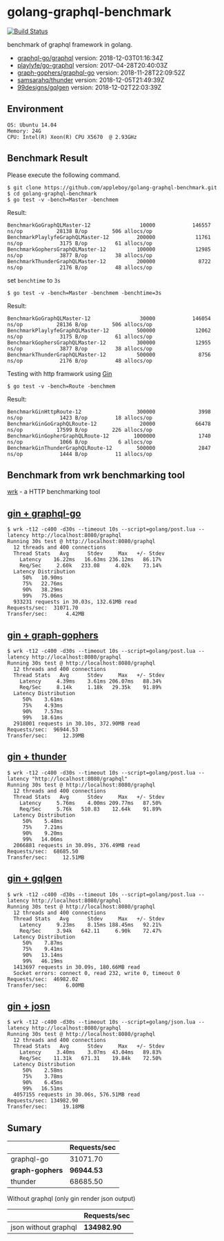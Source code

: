 # golang-graphql-benchmark

[![Build Status](https://cloud.drone.io/api/badges/appleboy/golang-graphql-benchmark/status.svg)](https://cloud.drone.io/appleboy/golang-graphql-benchmark)

benchmark of graphql framework in golang.

* [graphql-go/graphql](https://github.com/graphql-go/graphql) version: 2018-12-03T01:16:34Z
* [playlyfe/go-graphql](https://github.com/playlyfe/go-graphql) version: 2017-04-28T20:40:03Z
* [graph-gophers/graphql-go](https://github.com/graph-gophers/graphql-go) version: 2018-11-28T22:09:52Z
* [samsarahq/thunder](https://github.com/samsarahq/thunder) version: 2018-12-05T21:49:39Z
* [99designs/gqlgen](https://github.com/99designs/gqlgen) version: 2018-12-02T22:03:39Z

## Environment

```
OS: Ubuntu 14.04
Memory: 24G
CPU: Intel(R) Xeon(R) CPU X5670  @ 2.93GHz
```

## Benchmark Result

Please execute the following command.

```
$ git clone https://github.com/appleboy/golang-graphql-benchmark.git
$ cd golang-graphql-benchmark
$ go test -v -bench=Master -benchmem
```

Result:

```
BenchmarkGoGraphQLMaster-12                10000            146557 ns/op           28138 B/op        506 allocs/op
BenchmarkPlaylyfeGraphQLMaster-12         200000             11761 ns/op            3175 B/op         61 allocs/op
BenchmarkGophersGraphQLMaster-12          100000             12985 ns/op            3877 B/op         38 allocs/op
BenchmarkThunderGraphQLMaster-12          200000              8722 ns/op            2176 B/op         48 allocs/op
```

set `benchtime` to `3s`

```
$ go test -v -bench=Master -benchmem -benchtime=3s
```

Result: 

```
BenchmarkGoGraphQLMaster-12                30000            146054 ns/op           28136 B/op        506 allocs/op
BenchmarkPlaylyfeGraphQLMaster-12         500000             12062 ns/op            3175 B/op         61 allocs/op
BenchmarkGophersGraphQLMaster-12          300000             12955 ns/op            3877 B/op         38 allocs/op
BenchmarkThunderGraphQLMaster-12          500000              8756 ns/op            2176 B/op         48 allocs/op
```

Testing with http framwork using [Gin](https://github.com/gin-gonic/gin)

```
$ go test -v -bench=Route -benchmem
```

Result:

```
BenchmarkGinHttpRoute-12                  300000              3998 ns/op            1423 B/op         18 allocs/op
BenchmarkGinGoGraphQLRoute-12              20000             66478 ns/op           17599 B/op        226 allocs/op
BenchmarkGinGopherGraphQLRoute-12        1000000              1740 ns/op            1066 B/op          6 allocs/op
BenchmarkGinThunderGraphQLRoute-12        500000              2847 ns/op            1444 B/op         11 allocs/op
```

## Benchmark from wrk benchmarking tool

[wrk](https://github.com/wg/wrk) - a HTTP benchmarking tool

### 

## [gin + graphql-go](golang/graphql-go)

```
$ wrk -t12 -c400 -d30s --timeout 10s --script=golang/post.lua --latency http://localhost:8080/graphql
Running 30s test @ http://localhost:8080/graphql
  12 threads and 400 connections
  Thread Stats   Avg      Stdev     Max   +/- Stdev
    Latency    16.22ms   16.63ms 236.12ms   86.17%
    Req/Sec     2.60k   233.08     4.02k    73.14%
  Latency Distribution
     50%   10.90ms
     75%   22.76ms
     90%   38.29ms
     99%   75.06ms
  933231 requests in 30.03s, 132.61MB read
Requests/sec:  31071.70
Transfer/sec:      4.42MB
```

## [gin + graph-gophers](golang/graph-gophers)

```
$ wrk -t12 -c400 -d30s --timeout 10s --script=golang/post.lua --latency http://localhost:8080/graphql
Running 30s test @ http://localhost:8080/graphql
  12 threads and 400 connections
  Thread Stats   Avg      Stdev     Max   +/- Stdev
    Latency     4.39ms    3.61ms 206.07ms   88.34%
    Req/Sec     8.14k     1.18k   29.35k    91.89%
  Latency Distribution
     50%    3.61ms
     75%    4.93ms
     90%    7.57ms
     99%   18.61ms
  2918001 requests in 30.10s, 372.90MB read
Requests/sec:  96944.53
Transfer/sec:     12.39MB
```

## [gin + thunder](golang/thunder)

```
$ wrk -t12 -c400 -d30s --timeout 10s --script=golang/post.lua --latency "http://localhost:8080/graphql"
Running 30s test @ http://localhost:8080/graphql
  12 threads and 400 connections
  Thread Stats   Avg      Stdev     Max   +/- Stdev
    Latency     5.76ms    4.00ms 209.77ms   87.50%
    Req/Sec     5.76k   510.83    12.64k    91.89%
  Latency Distribution
     50%    5.48ms
     75%    7.21ms
     90%    9.20ms
     99%   14.06ms
  2066881 requests in 30.09s, 376.49MB read
Requests/sec:  68685.50
Transfer/sec:     12.51MB
```

## [gin + gqlgen](golang/gqlgen)

```
$ wrk -t12 -c400 -d30s --timeout 10s --script=golang/post.lua --latency http://localhost:8080/graphql
Running 30s test @ http://localhost:8080/graphql
  12 threads and 400 connections
  Thread Stats   Avg      Stdev     Max   +/- Stdev
    Latency     9.23ms    8.15ms 188.45ms   92.21%
    Req/Sec     3.94k   642.11     6.90k    72.47%
  Latency Distribution
     50%    7.87ms
     75%    9.41ms
     90%   13.14ms
     99%   46.19ms
  1413697 requests in 30.09s, 180.66MB read
  Socket errors: connect 0, read 232, write 0, timeout 0
Requests/sec:  46982.02
Transfer/sec:      6.00MB
```

## [gin + josn](golang/gin-json)

```
$ wrk -t12 -c400 -d30s --timeout 10s --script=golang/json.lua --latency http://localhost:8080/graphql
Running 30s test @ http://localhost:8080/graphql
  12 threads and 400 connections
  Thread Stats   Avg      Stdev     Max   +/- Stdev
    Latency     3.40ms    3.07ms  43.04ms   89.83%
    Req/Sec    11.31k   671.31    19.84k    72.50%
  Latency Distribution
     50%    2.58ms
     75%    3.78ms
     90%    6.45ms
     99%   16.51ms
  4057155 requests in 30.06s, 576.51MB read
Requests/sec: 134982.90
Transfer/sec:     19.18MB
```

## Sumary

|                   | Requests/sec |
| ----------------- | ------------ |
| graphql-go        | 31071.70     |
| **graph-gophers** | **96944.53** |
| thunder           | 68685.50     |

Without graphql (only gin render json output)

|                      | Requests/sec  |
| -------------------- | ------------- |
| json without graphql | **134982.90** |

